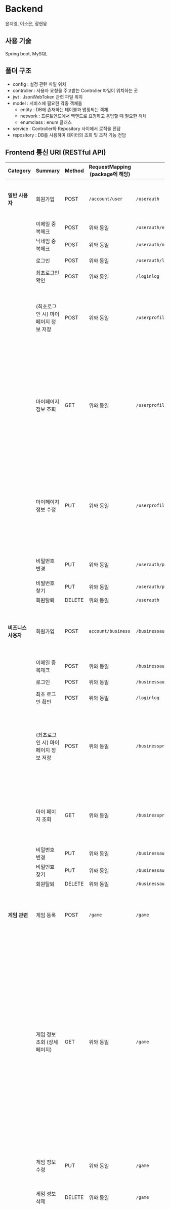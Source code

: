 # Backend
윤지영, 이소은, 장현웅

## 사용 기술
Spring boot, MySQL

## 폴더 구조
- config : 설정 관련 파일 위치
- controller : 사용자 요청을 주고받는 Controller 파일이 위치하는 곳
- jwt : JsonWebToken 관련 파일 위치
- model : 서비스에 필요한 각종 객체들
    - entity : DB에 존재하는 테이블과 맵핑되는 객체
    - network : 프론트엔드에서 백엔드로 요청하고 응답할 때 필요한 객체
    - enumclass : enum 클래스
- service : Controller와 Repository 사이에서 로직을 전담
- repository : DB를 사용하여 데이터의 조회 및 조작 기능 전담



## Frontend 통신 URI (RESTful API)

| Category            | Summary                              | Method | RequestMapping (package에 해당) | URI                            | Request Header | Params         | Request Body                                                 | Success Code | Response Header | ResponseBody                                                 |
| ------------------- | ------------------------------------ | ------ | ------------------------------- | ------------------------------ | -------------- | -------------- | ------------------------------------------------------------ | ------------ | --------------- | ------------------------------------------------------------ |
| **일반 사용자**     | 회원가입                             | POST   | `/account/user`                 | `/userauth`                    | X              | X              | email : String, password : String, name : String, nickname : String phone : String      birth : String | 200          | X               | X                                                            |
|                     | 이메일 중복체크                      | POST   | 위와 동일                       | `/userauth/email`              | X              | X              | email : String                                               | 200          | X               | X                                                            |
|                     | 닉네임 중복체크                      | POST   | 위와 동일                       | `/userauth/nickname`           | X              | X              | nickname : String                                            | 200          | X               | X                                                            |
|                     | 로그인                               | POST   | 위와 동일                       | `/userauth/login`              | X              | X              | email : String password : String                             | 200          | X               | accesstoken                                                  |
|                     | 최초로그인 확인                      | POST   | 위와 동일                       | `/loginlog`                    | accesstoken    | X              | email : String                                               | 200          | accesstoken     | X                                                            |
|                     | (최초로그인 시) 마이페이지 정보 저장 | POST   | 위와 동일                       | `/userprofile`                 | accesstoken    | X              | email : String <br />height : Int guard : Boolean forward : Boolean center : Boolean sido1 : String gungu1 : String sido2 : String gungu2 : String sido 3 : String gungu3 : String | 200          | accesstoken     | X                                                            |
|                     | 마이페이지 정보 조회                 | GET    | 위와 동일                       | `/userprofile`                 | accesstoken    | email : String | X                                                            | 200          | accesstoken     | name: String email : String nickname : String birth : String height : Int guard : bool forward : bool center : bool phone : String sido1 : String gugun1: String sido2 : String gugun2 : String sido3 : String gugun3 : String (UserAuth, UserProfile,  FavoriteLocation) |
|                     | 마이페이지 정보 수정                 | PUT    | 위와 동일                       | `/userprofile`                 | accesstoken    | X              | email : String nickname : String birth : String height : int guard : boolean forward : boolean center : boolean sido1 : String gungu1 : String sido2 : String gungu2 : String sido 3 : String gungu3 : String (UserAuth, UserProfile,  FavoriteLocation) | 200          | accesstoken     | X                                                            |
|                     | 비밀번호 변경                        | PUT    | 위와 동일                       | `/userauth/password/change`    | accesstoken    | X              | email : String password : String newPassword : String        | 200          | accesstoken     | X                                                            |
|                     | 비밀번호 찾기                        | PUT    | 위와 동일                       | `/userauth/password/reset`     | accesstoken    | X              | email : String                                               | 200          | accesstoken     | X                                                            |
|                     | 회원탈퇴                             | DELETE | 위와 동일                       | `/userauth`                    | accesstoken    | X              | email : String                                               | 200          | X               | X                                                            |
| **비즈니스 사용자** | 회원가입                             | POST   | `account/business`              | `/businessauth`                | X              | X              | email : String name : String password : String phone : String birth : String bank : String account : String business_registration : byte[] | 200          | X               | X                                                            |
|                     | 이메일 중복체크                      | POST   | 위와 동일                       | `/businessauth/email`          | X              | X              | email : String                                               | 200          | X               | X                                                            |
|                     | 로그인                               | POST   | 위와 동일                       | `/businessauth/login`          | X              | X              | email: String password : String                              | 200          | X               | accesstoken                                                  |
|                     | 최초 로그인 확인                     | POST   | 위와 동일                       | `/loginlog`                    | accesstoken    | X              | email : String                                               | 200          | accesstoken     | isLogin : Bool                                               |
|                     | (최초로그인 시) 마이페이지 정보 저장 | POST   | 위와 동일                       | `/businessprofile`             | accesstoken    | X              | email : String name : String address : String intro : String notice : 주의 사항 court_width : Int court_length : Int is_parking : Bool is_shower : Bool is_airconditional : Bool is_water : Bool is_basketball : Bool is_scoreboard : Bool | 200          | accesstoken     | X                                                            |
|                     | 마이 페이지 조회                     | GET    | 위와 동일                       | `/businessprofile`             | accesstoken    | email : String | X                                                            | 200          | accesstoken     | name : String email : String bank : String account : String gym { name : String address : String court_length : Int court_width : Int } |
|                     | 비밀번호 변경                        | PUT    | 위와 동일                       | `/businessauth/password`       | accesstoken    | X              | X                                                            | 200          | accesstoken     | X                                                            |
|                     | 비밀번호 찾기                        | PUT    | 위와 동일                       | `/businessauth/password/reset` | accesstoken    | X              | X                                                            | 200          | accesstoken     | X                                                            |
|                     | 회원탈퇴                             | DELETE | 위와 동일                       | `/businessauth`                | accesstoken    | X              | X                                                            | 200          | X               | X                                                            |
| **게임 관련**       | 게임 등록                            | POST   | `/game`                         | `/game`                        | accesstoken    | X              | date : date(ex. "2021-08-05") endTime : Time gymName : String maxPeople : Int minPeople : Int participationFee : Int startTime : Time | 200          | accesstoken     | X                                                            |
|                     | 게임 정보 조회 (상세페이지)          | GET    | 위와 동일                       | `/game`                        | accesstoken    | game pk : long | email : String                                               | 200          | accesstoken     | game { date : date start_time : time end_time : time min_people : Int max_people : Int participation_fee : Int }  gym{ address : String name : String intro : String notice : String court_width : Int court_length : Int is_parking : Bool is_shower : Bool is_airconditional : Bool is_water : Bool is_basketball : Bool is_scoreboard : Bool }  gameparticipant { 리스트 형태로 List<UserAuth> 이렇게 갈거임 }  businessprofile { name : String phone : String bank : String account : String } |
|                     | 게임 정보 수정                       | PUT    | 위와 동일                       | `/game`                        | accesstoken    | X              | game pk : Int date : String  endTime : Time  gymName : String  maxPeople : Int  minPeople : Int  participationFee : Int  startTime : Time | 200          | accesstoken     | X                                                            |
|                     | 게임 정보 삭제                       | DELETE | 위와 동일                       | `/game`                        | accesstoken    | X              | game pk : long                                               | 200          | accesstoken     | X                                                            |
|                     | (메인페이지) 게임 리스트 조회        | GET    | 위와 동일                       | `/game/list`                   | accesstoken    | X              | date : Time                                                  | 200          | accesstoken     | date : date start_time : time end_time : time min_people : Int max_people : Int participation_fee : Int  gym{ address : String name : String court_width : Int court_length : Int is_parking : Bool is_shower : Bool is_airconditional : Bool is_water : Bool is_basketball : Bool is_scoreboard : Bool } |
|                     | 예약한 게임 리스트 조회              | GET    | 위와 동일                       | `/game/mygame`                 | accesstoken    | email : String | X                                                            | 200          | accesstoken     | date : date start_time : time end_time : time min_people : Int max_people : Int participation_fee : Int  gym{ address : String name : String court_width : Int court_length : Int is_parking : Bool is_shower : Bool is_airconditional : Bool is_water : Bool is_basketball : Bool is_scoreboard : Bool } |
|                     | 게임 점수 조회                       | GET    | 위와 동일                       | `/gamerecord`                  | accesstoken    | game pk : long | X                                                            | 200          | accesstoken     | gamerecord                                                   |
|                     | 게임 점수 기록                       | POST   | 위와 동일                       | `/gamerecord`                  | accesstoken    | X              | team : int quarter : int score : int email : String game_id : long | 200          | accesstoken     | gamerecord                                                   |
|                     | 경기 리뷰 저장                       | POST   | 위와 동일                       | `/review`                      | accesstoken    | X              | email: String game_id : long mvp : String manner : String [] gym { kindness : int ficility : int } | 200          | accesstoken     | gymreview { }  manner { }                                    |


## 개발 특이사항
| Date | Feature | 담당자 | 특이사항 | 기타 |
| ---- | ------- | ------- | -------- | ---------- |
| 2021.07.20 | DB | 장현웅 | 테이블 구성 |  |
| | 와이어프레임 | 윤지영 | 와이어프레임 작성 |  | 
|  | 피그마 | 윤지영 & 박정웅 | 피그마 작성 |  |
|  | 스토리보드 | 이소은 | 스토리보드 작성 |  |
| 2021.07.27 | UserAuth | 이소은 | 일반 사용자 비밀번호 찾기 |  |
|  | UserAuth | 이소은 | 일반 사용자 로그인 |  |
|  | UserAuth | 이소은 | 일반 사용자 비밀번호 변경 |  |
|  | BusinessAuth | 윤지영 | 사업자 사용자 로그인 |  |
|  | BusinessAuth | 윤지영 | 사업자 사용자 비밀번호 변경 |  |
| 2021.07.28 | Swagger | 이소은 | Swagger ui 작성 |  |
|  | UserAuth | 이소은 | 일반 사용자 회원가입 |  |
|  | BusinessAuth | 윤지영 | 사업자 사용자 회원가입 |  |
| 2021.07.29 | 아키텍처 | 윤지영 | 아키텍처 작성 |  |
|  | PPT | 이소은 | SUB2 발표용 PPT 작성 |  |
|  | 개발문서 | 이소은 | SUB2 개발 문서 작성 |  |
| 2021.08.02 | DB | 윤지영 | FK테이블 관련 CASCADE 수정 |  |
|  | DB | 이소은 | EC2에 DB 배포 |  |
| 2021.08.05 | JWT | 윤지영 & 장현웅 | JWT 구현 |  |
|  | Gym | 장현웅 | 체육관 CRUD 기능 |  |
|  | Game | 장현웅 | 게임(경기) CRUD 기능 |  |
|  | 배포 | 이소은 | Spring 내장 톰캣을 통한 BackeEnd 배포(.jar) | ver_0.1 |
|  | 배포 | 이소은 | Nginx를 통한 FrontEnd 배포(build) | ver_0.1 |
| 2021.08.06 | BusinessAuth | 윤지영 | 일반 사용자 프로필 출력 |
|  | BusinessAuth | 윤지영 | 사업자 사용자 프로필 출력 |  |
|  | 배포 | 이소은 | Spring 내장 톰캣을 통한 BackeEnd 배포(.jar) | ver_0.2 |
|  | 배포 | 이소은 | Nginx를 통한 FrontEnd 배포(build) | ver_0.2 |
| 2021.08.09 | 작성 예정 |  |  |
| 2021.08.10 | S3 환경 구축 | 이소은 | 예정 |

------

**Version** : 0.2

**Date** : 21.08.06 (금)

**Author** : 이소은
